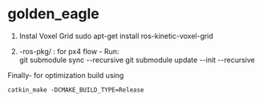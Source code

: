 # golden_eagle

1. Instal Voxel Grid 
	sudo apt-get install ros-kinetic-voxel-grid

2. -ros-pkg/ : for px4 flow  - Run:  
	git submodule sync --recursive 
	git submodule update --init  --recursive

Finally- for optimization build using

 	catkin_make -DCMAKE_BUILD_TYPE=Release
